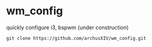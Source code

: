 # wm_config
quickly configure i3, bspwm (under construction)


```
git clone https://github.com/archusXIV/wm_config.git
```
